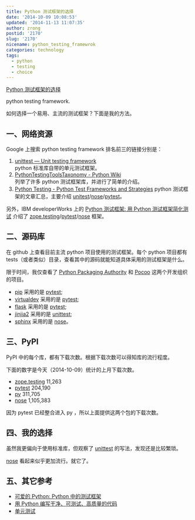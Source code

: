 ```yaml
---
title: Python 测试框架的选择
date: '2014-10-09 10:08:53'
updated: '2014-11-13 11:07:35'
author: zrong
postid: '2170'
slug: '2170'
nicename: python_testing_framewrok
categories: technology
tags:
  - python
  - testing
  - choice
---
```


[Python 测试框架的选择](https://blog.zengrong.net/post/2170.html)

python testing framework.

如何选择一个易用、主流的测试框架？下面是我的方法。<!--more-->

## 一、网络资源

Google 上搜索 python testing framework 排名前三的链接分别是：

1. [unittest — Unit testing framework][1]  
python 标准库自带的单元测试框架。
2. [PythonTestingToolsTaxonomy - Python Wiki][2]  
列举了许多 python 测试框架库，并进行了简单的介绍。
3. [Python Testing - Python Test Frameworks and Strategies][2]
python 测试框架的文章汇总，主要介绍 [unitest][1]/[nose][21]/[pytest][20]。

另外，IBM developerWorks 上的 [Python 测试框架: 用 Python 测试框架简化测试][4] 介绍了 [zope.testing][22]/[pytest][20]/[nose][21] 框架。

## 二、源码库

在 github 上查看目前主流 python 项目使用的测试框架。每个 python 项目都有 tests（或者类似）目录，查看其中的源码就能知道具体采用的测试框架是什么。

限于时间，我仅查看了 [Python Packaging Authority][5] 和 [Pocoo][6] 这两个开发组织的项目。

* [pip][7] 采用的是 [pytest][20];
* [virtualdev][8] 采用的是 [pytest][20];
* [flask][9] 采用的是 [pytest][20];
* [jinjia2][10] 采用的是 [unittest][1];
* [sphinx][11] 采用的是 [nose][21]。

## 三、PyPI

PyPI 中的每个库，都有下载次数。根据下载次数可以得知库的流行程度。

下面的数字是今天（2014-10-09）统计的上月下载次数。

* [zope.testing][22] 11,263
* [pytest][20] 204,190
* [py][23] 311,705
* [nose][21] 1,105,383

因为 pytest 已经整合进入 py ，所以上面提供这两个包的下载次数。

## 四、我的选择

虽然我更偏向于使用标准库，但观察了 [unittest][1] 的写法，发现还是比较繁琐。

[nose][21] 看起来似乎更加流行。就它了。

## 五、其它参考

* [可爱的 Python: Python 中的测试框架][31]
* [用 Python 编写干净、可测试、高质量的代码][32]
* [单元测试][33]

[1]: https://docs.python.org/2/library/unittest.html
[2]: https://wiki.python.org/moin/PythonTestingToolsTaxonomy
[3]: http://pythontesting.net
[4]: http://www.ibm.com/developerworks/cn/aix/library/au-python_test/index.html
[5]: https://packaging.python.org/en/latest/glossary.html#term-python-packaging-authority-pypa
[6]: http://www.pocoo.org/
[7]: https://github.com/pypa/pip
[8]: https://github.com/pypa/virtualenv
[9]: https://github.com/mitsuhiko/flask
[10]: https://github.com/mitsuhiko/jinja2
[11]: https://bitbucket.org/birkenfeld/sphinx
[20]: http://pytest.org
[21]: https://github.com/nose-devs/nose
[22]: https://pypi.python.org/pypi/zope.testing
[23]: https://pypi.python.org/pypi/py
[31]: http://www.ibm.com/developerworks/cn/linux/l-cptest.html
[32]: https://www.ibm.com/developerworks/cn/aix/library/au-cleancode/
[33]: http://hahack.com/wiki/python3-unittest.html
